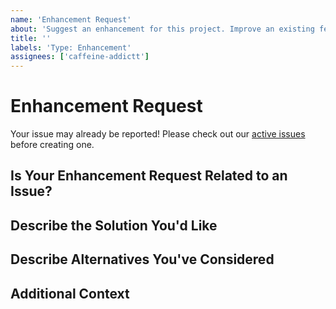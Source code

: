 ```yaml
---
name: 'Enhancement Request'
about: 'Suggest an enhancement for this project. Improve an existing feature'
title: ''
labels: 'Type: Enhancement'
assignees: ['caffeine-addictt']
---
```


# Enhancement Request

Your issue may already be reported!
Please check out our [active issues](https://github.com/ws_1/issues) before creating one.

## Is Your Enhancement Request Related to an Issue?

<!--
If yes, provide a clear and concise description of what the problem is
E.g.:
  Issue #
  I'm always frustrated when...
-->

## Describe the Solution You'd Like

<!--
A clear and concise description of what you'd like
-->

## Describe Alternatives You've Considered

<!--
A clear and concise description of other alternatives you have considered
-->

## Additional Context

<!--
Any other extra context or information
-->
